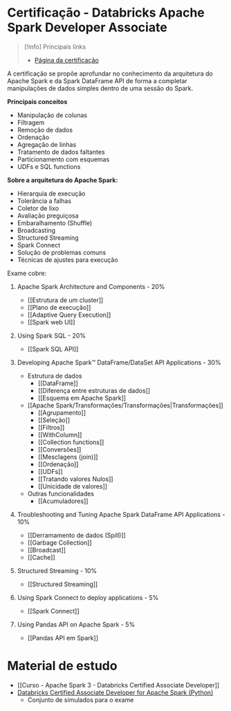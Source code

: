 # Certificação - Databricks Apache Spark Developer Associate

> [!info] Principais links
> - [Página da certificação](https://www.databricks.com/learn/certification/apache-spark-developer-associate)

A certificação se propõe aprofundar no conhecimento da arquitetura do Apache Spark e da Spark DataFrame API de forma a completar manipulações de dados simples dentro de uma sessão do Spark.

**Principais conceitos**

- Manipulação de colunas
- Filtragem
- Remoção de dados
- Ordenação
- Agregação de linhas
- Tratamento de dados faltantes
- Particionamento com esquemas
- UDFs e SQL functions

**Sobre a arquitetura do Apache Spark:**

- Hierarquia de execução
- Tolerância a falhas
- Coletor de lixo
- Avaliação preguiçosa
- Embaralhamento (Shuffle)
- Broadcasting
- Structured Streaming
- Spark Connect
- Solução de problemas comuns
- Técnicas de ajustes para execução

Exame cobre:

1. Apache Spark Architecture and Components - 20%
	- [[Estrutura de um cluster]]
	- [[Plano de execução]]
	- [[Adaptive Query Execution]]
	- [[Spark web UI]]

2. Using Spark SQL - 20%
	- [[Spark SQL API]]

3. Developing Apache Spark™ DataFrame/DataSet API Applications - 30%
	- Estrutura de dados
		- [[DataFrame]]
		- [[Diferença entre estruturas de dados]]
		- [[Esquema em Apache Spark]]
	- [[Apache Spark/Transformações/Transformações|Transformações]]
		- [[Agrupamento]]
		- [[Seleção]]
		- [[Filtros]]
		- [[WithColumn]]
		- [[Collection functions]]
		- [[Conversões]]
		- [[Mesclagens (join)]]
		- [[Ordenação]]
		- [[UDFs]]
		- [[Tratando valores Nulos]]
		- [[Unicidade de valores]]
	- Outras funcionalidades
		- [[Acumuladores]]

4. Troubleshooting and Tuning Apache Spark DataFrame API Applications - 10%
	- [[Derramamento de dados (Spill)]]
	- [[Garbage Collection]]
	- [[Broadcast]]
	- [[Cache]]

5. Structured Streaming - 10%
	- [[Structured Streaming]]

6. Using Spark Connect to deploy applications - 5%
	- [[Spark Connect]]

7. Using Pandas API on Apache Spark - 5%
	- [[Pandas API em Spark]]

# Material de estudo

- [[Curso - Apache Spark 3 - Databricks Certified Associate Developer]]
- [Databricks Certified Associate Developer for Apache Spark (Python)](https://www.udemy.com/course/databricks-certified-developer-for-apache-spark-30-practice-exams/learn/quiz/5245554#overview)
	- Conjunto de simulados para o exame